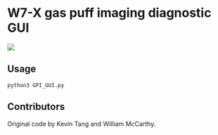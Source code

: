 # W7-X gas puff imaging diagnostic GUI

![](https://user-images.githubusercontent.com/2719004/47166440-33422600-d2ca-11e8-8457-105641da5d47.png)

## Usage

    python3 GPI_GUI.py

## Contributors

Original code by Kevin Tang and William McCarthy.
